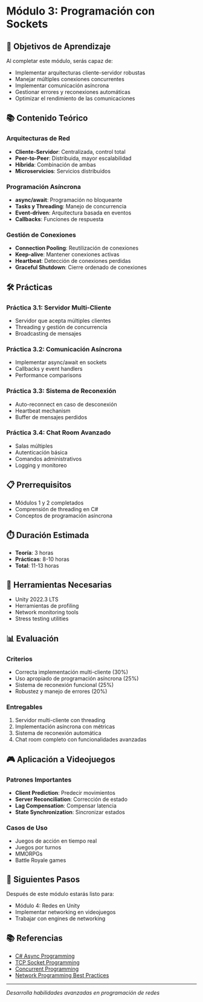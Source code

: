 # Módulo 3: Programación con Sockets

## 🎯 Objetivos de Aprendizaje

Al completar este módulo, serás capaz de:
- Implementar arquitecturas cliente-servidor robustas
- Manejar múltiples conexiones concurrentes
- Implementar comunicación asíncrona
- Gestionar errores y reconexiones automáticas
- Optimizar el rendimiento de las comunicaciones

## 📚 Contenido Teórico

### Arquitecturas de Red
- **Cliente-Servidor**: Centralizada, control total
- **Peer-to-Peer**: Distribuida, mayor escalabilidad
- **Híbrida**: Combinación de ambas
- **Microservicios**: Servicios distribuidos

### Programación Asíncrona
- **async/await**: Programación no bloqueante
- **Tasks y Threading**: Manejo de concurrencia
- **Event-driven**: Arquitectura basada en eventos
- **Callbacks**: Funciones de respuesta

### Gestión de Conexiones
- **Connection Pooling**: Reutilización de conexiones
- **Keep-alive**: Mantener conexiones activas
- **Heartbeat**: Detección de conexiones perdidas
- **Graceful Shutdown**: Cierre ordenado de conexiones

## 🛠️ Prácticas

### Práctica 3.1: Servidor Multi-Cliente
- Servidor que acepta múltiples clientes
- Threading y gestión de concurrencia
- Broadcasting de mensajes

### Práctica 3.2: Comunicación Asíncrona
- Implementar async/await en sockets
- Callbacks y event handlers
- Performance comparisons

### Práctica 3.3: Sistema de Reconexión
- Auto-reconnect en caso de desconexión
- Heartbeat mechanism
- Buffer de mensajes perdidos

### Práctica 3.4: Chat Room Avanzado
- Salas múltiples
- Autenticación básica
- Comandos administrativos
- Logging y monitoreo

## 📋 Prerrequisitos

- Módulos 1 y 2 completados
- Comprensión de threading en C#
- Conceptos de programación asíncrona

## ⏱️ Duración Estimada

- **Teoría**: 3 horas
- **Prácticas**: 8-10 horas
- **Total**: 11-13 horas

## 🔧 Herramientas Necesarias

- Unity 2022.3 LTS
- Herramientas de profiling
- Network monitoring tools
- Stress testing utilities

## 📊 Evaluación

### Criterios
- Correcta implementación multi-cliente (30%)
- Uso apropiado de programación asíncrona (25%)
- Sistema de reconexión funcional (25%)
- Robustez y manejo de errores (20%)

### Entregables
1. Servidor multi-cliente con threading
2. Implementación asíncrona con métricas
3. Sistema de reconexión automática
4. Chat room completo con funcionalidades avanzadas

## 🎮 Aplicación a Videojuegos

### Patrones Importantes
- **Client Prediction**: Predecir movimientos
- **Server Reconciliation**: Corrección de estado
- **Lag Compensation**: Compensar latencia
- **State Synchronization**: Sincronizar estados

### Casos de Uso
- Juegos de acción en tiempo real
- Juegos por turnos
- MMORPGs
- Battle Royale games

## 🚀 Siguientes Pasos

Después de este módulo estarás listo para:
- Módulo 4: Redes en Unity
- Implementar networking en videojuegos
- Trabajar con engines de networking

## 📚 Referencias

- [C# Async Programming](https://docs.microsoft.com/en-us/dotnet/csharp/programming-guide/concepts/async/)
- [TCP Socket Programming](https://docs.microsoft.com/en-us/dotnet/api/system.net.sockets.tcplistener)
- [Concurrent Programming](https://docs.microsoft.com/en-us/dotnet/standard/threading/)
- [Network Programming Best Practices](https://docs.microsoft.com/en-us/dotnet/framework/network-programming/best-practices-for-system-net-classes)

---

*Desarrolla habilidades avanzadas en programación de redes*